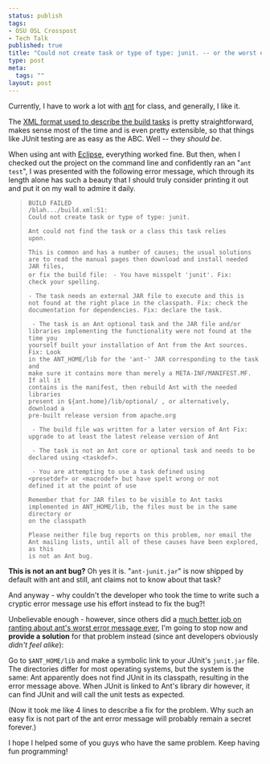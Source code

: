 ```yaml
--- 
status: publish
tags: 
- OSU OSL Crosspost
- Tech Talk
published: true
title: "Could not create task or type of type: junit. -- or the worst error message ever"
type: post
meta: 
  tags: ""
layout: post
---
```

Currently, I have to work a lot with <a href="http://ant.apache.org/">ant</a> for class, and generally, I like it.

The <a href="http://ant.apache.org/manual/index.html">XML format used to describe the build tasks</a> is pretty straightforward, makes sense most of the time and is even pretty extensible, so that things like JUnit testing are as easy as the ABC. Well -- they <em>should be</em>.

When using ant with <a href="http://www.eclipse.org/">Eclipse</a>, everything worked fine. But then, when I checked out the project on the command line and confidently ran an "<code>ant test</code>", I was presented with the following error message, which through its length alone has such a beauty that I should truly consider printing it out and put it on my wall to admire it daily.

<blockquote><code>BUILD FAILED
/blah.../build.xml:51:
Could not create task or type of type: junit.</code>

<code>Ant could not find the task or a class this task relies upon.</code>

<code>This is common and has a number of causes; the usual
solutions are to read the manual pages then download and
install needed JAR files, or fix the build file:
</code>
<code>- You have misspelt 'junit'.
   Fix: check your spelling.</code>

<code>- The task needs an external JAR file to execute
     and this is not found at the right place in the classpath.
   Fix: check the documentation for dependencies.
   Fix: declare the task.</code>

<code> - The task is an Ant optional task and the JAR file and/or libraries
     implementing the functionality were not found at the time you
     yourself built your installation of Ant from the Ant sources.
   Fix: Look in the ANT_HOME/lib for the 'ant-' JAR corresponding to the
     task and make sure it contains more than merely a META-INF/MANIFEST.MF.
     If all it contains is the manifest, then rebuild Ant with the needed
     libraries present in ${ant.home}/lib/optional/ , or alternatively,
     download a pre-built release version from apache.org</code>

<code> - The build file was written for a later version of Ant
   Fix: upgrade to at least the latest release version of Ant</code>

<code> - The task is not an Ant core or optional task
     and needs to be declared using &lt;taskdef&gt;.</code>

<code> - You are attempting to use a task defined using
    &lt;presetdef&gt; or &lt;macrodef&gt; but have spelt wrong or not
   defined it at the point of use</code>

<code>Remember that for JAR files to be visible to Ant tasks implemented
in ANT_HOME/lib, the files must be in the same directory or on the
classpath</code>

<code>Please neither file bug reports on this problem, nor email the
Ant mailing lists, until all of these causes have been explored,
as this is not an Ant bug.</code>
</blockquote>
<!--more-->
<strong>This is not an ant bug?</strong> Oh yes it is. "<code>ant-junit.jar</code>" is now shipped by default with ant and still, ant claims not to know about that task?

And anyway - why couldn't the developer who took the time to write such a cryptic error message use his effort instead to fix the bug?!

Unbelievable enough - however, since others did a <a href="http://cafe.elharo.com/java/errormsg/">much better job on ranting about ant's worst error message ever</a>, I'm going to stop now and <strong>provide a solution</strong> for that problem instead (since ant developers obviously <em>didn't feel alike</em>):

Go to <code>$ANT_HOME/lib</code> and make a symbolic link to your JUnit's <code>junit.jar</code> file. The directories differ for most operating systems, but the system is the same: Ant apparently does not find JUnit in its classpath, resulting in the error message above. When JUnit is linked to Ant's library dir however, it can find JUnit and will call the unit tests as expected.

(Now it took me like 4 lines to describe a fix for the problem. Why such an easy fix is not part of the ant error message will probably remain a secret forever.)

I hope I helped some of you guys who have the same problem. Keep having fun programming!
